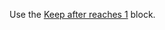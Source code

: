 Use the [Keep after reaches 1](https://github.com/python-can-define-radio/sdr-course/blob/main/misc/grc_files/keep_after_data_equals_1_hier_block.grc) block.


